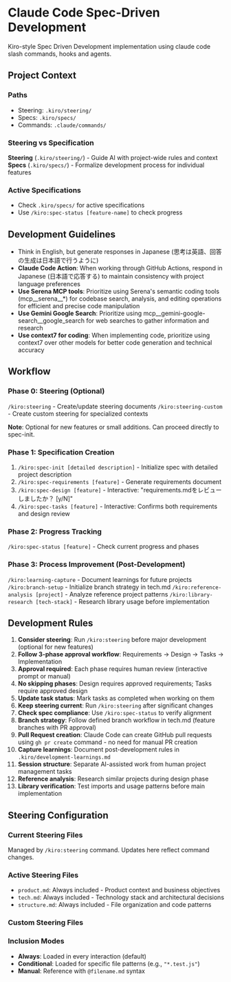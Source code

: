 # Claude Code Spec-Driven Development

Kiro-style Spec Driven Development implementation using claude code slash commands, hooks and agents.

## Project Context

### Paths
- Steering: `.kiro/steering/`
- Specs: `.kiro/specs/`
- Commands: `.claude/commands/`

### Steering vs Specification

**Steering** (`.kiro/steering/`) - Guide AI with project-wide rules and context  
**Specs** (`.kiro/specs/`) - Formalize development process for individual features

### Active Specifications
- Check `.kiro/specs/` for active specifications
- Use `/kiro:spec-status [feature-name]` to check progress

## Development Guidelines
- Think in English, but generate responses in Japanese (思考は英語、回答の生成は日本語で行うように)
- **Claude Code Action**: When working through GitHub Actions, respond in Japanese (日本語で応答する) to maintain consistency with project language preferences
- **Use Serena MCP tools**: Prioritize using Serena's semantic coding tools (mcp__serena__*) for codebase search, analysis, and editing operations for efficient and precise code manipulation
- **Use Gemini Google Search**: Prioritize using mcp__gemini-google-search__google_search for web searches to gather information and research
- **Use context7 for coding**: When implementing code, prioritize using context7 over other models for better code generation and technical accuracy

## Workflow

### Phase 0: Steering (Optional)
`/kiro:steering` - Create/update steering documents
`/kiro:steering-custom` - Create custom steering for specialized contexts

**Note**: Optional for new features or small additions. Can proceed directly to spec-init.

### Phase 1: Specification Creation
1. `/kiro:spec-init [detailed description]` - Initialize spec with detailed project description
2. `/kiro:spec-requirements [feature]` - Generate requirements document
3. `/kiro:spec-design [feature]` - Interactive: "requirements.mdをレビューしましたか？ [y/N]"
4. `/kiro:spec-tasks [feature]` - Interactive: Confirms both requirements and design review

### Phase 2: Progress Tracking
`/kiro:spec-status [feature]` - Check current progress and phases

### Phase 3: Process Improvement (Post-Development)
`/kiro:learning-capture` - Document learnings for future projects
`/kiro:branch-setup` - Initialize branch strategy in tech.md
`/kiro:reference-analysis [project]` - Analyze reference project patterns
`/kiro:library-research [tech-stack]` - Research library usage before implementation

## Development Rules
1. **Consider steering**: Run `/kiro:steering` before major development (optional for new features)
2. **Follow 3-phase approval workflow**: Requirements → Design → Tasks → Implementation
3. **Approval required**: Each phase requires human review (interactive prompt or manual)
4. **No skipping phases**: Design requires approved requirements; Tasks require approved design
5. **Update task status**: Mark tasks as completed when working on them
6. **Keep steering current**: Run `/kiro:steering` after significant changes
7. **Check spec compliance**: Use `/kiro:spec-status` to verify alignment
8. **Branch strategy**: Follow defined branch workflow in tech.md (feature branches with PR approval)
9. **Pull Request creation**: Claude Code can create GitHub pull requests using `gh pr create` command - no need for manual PR creation
10. **Capture learnings**: Document post-development rules in `.kiro/development-learnings.md`
11. **Session structure**: Separate AI-assisted work from human project management tasks
12. **Reference analysis**: Research similar projects during design phase
13. **Library verification**: Test imports and usage patterns before main implementation

## Steering Configuration

### Current Steering Files
Managed by `/kiro:steering` command. Updates here reflect command changes.

### Active Steering Files
- `product.md`: Always included - Product context and business objectives
- `tech.md`: Always included - Technology stack and architectural decisions
- `structure.md`: Always included - File organization and code patterns

### Custom Steering Files
<!-- Added by /kiro:steering-custom command -->
<!-- Format: 
- `filename.md`: Mode - Pattern(s) - Description
  Mode: Always|Conditional|Manual
  Pattern: File patterns for Conditional mode
-->

### Inclusion Modes
- **Always**: Loaded in every interaction (default)
- **Conditional**: Loaded for specific file patterns (e.g., `"*.test.js"`)
- **Manual**: Reference with `@filename.md` syntax
